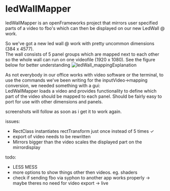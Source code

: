 # ledWallMapper
ledWallMapper is an openFrameworks project that mirrors user specified parts of a video to fbo's which can then be displayed on our new LedWall @ work.  

So we've got a new led wall @ work with pretty uncommon dimensions (384 x 4577). <br/>
The wall consists of 5 panel groups which are mapped next to each other so the whole wall can run on one videofile (1920 x 1080). See the figure below for better understanding
![ledWall_mappingExplanation](https://user-images.githubusercontent.com/25278349/79458789-9feacd80-7ff2-11ea-8879-d4a06d3059b7.png)

As not everybody in our office works with video software or the terminal, to use the commands we've been writing for the inputVideo->mapping conversion, we needed something with a gui: <br/>
LedWallMapper loads a video and provides functionality to define which part of the video should be mapped to each panel.
Should be fairly easy to port for use with other dimensions and panels.

screenshots will follow as soon as i get it to work again.

issues:
- RectClass instantiates rectTransform just once instead of 5 times ✓
- export of video needs to be rewritten
- Mirrors bigger than the video scales the displayed part on the mirrordisplay

todo: 
- LESS MESS
- more options to show things other then videos. eg. shaders
- check if sending fbo via syphon to another app works properly -> maybe theres no need for video export -> live 
